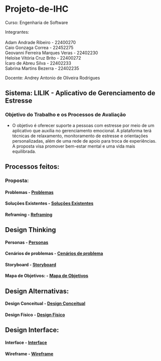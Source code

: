 # Projeto-de-IHC


Curso: Engenharia de Software<br/>

Integrantes:<br/>
<br/>
Adam Andrade Ribeiro - 22400270<br/>
Caio Gonzaga Correa - 22452275<br/>
Geovanni Ferreira Marques Veras - 22402230<br/>
Heloíse Vitória Cruz Brito - 22400272<br/>
Ícaro de Abreu Silva - 22402233<br/>
Sabrina Martins Bezerra - 22402235<br/>

Docente: Andrey Antonio de Oliveira Rodrigues<br/>

## Sistema: LILIK - Aplicativo de Gerenciamento de Estresse
### Objetivo do Trabalho e os Processos de Avaliação<br/>
-  O objetivo é oferecer suporte a pessoas com estresse por meio de um aplicativo que auxilia no gerenciamento emocional. A plataforma terá técnicas de relaxamento, monitoramento de estresse e orientações personalizadas, além de uma rede de apoio para troca de experiências. A proposta visa promover bem-estar mental e uma vida mais equilibrada.


## Processos feitos:
### Proposta:

#### Problemas -   [Problemas](https://github.com/GizmoSharim/Projeto_de_IHC/blob/main/docs/1.%20Proposta/1.1%20Problemas.md)<br/>


#### Soluções Existentes - [Soluções Existentes](https://github.com/GizmoSharim/Projeto_de_IHC/blob/main/docs/1.%20Proposta/1.2%20Solu%C3%A7%C3%B5es_Existentes.md)<br/>

#### Reframing -            [Reframing](https://github.com/GizmoSharim/Projeto_de_IHC/blob/main/docs/1.%20Proposta/1.3%20Reframing.md)<br/>

## Design Thinking

#### Personas - [Personas](https://github.com/GizmoSharim/Projeto_de_IHC/tree/main/docs/2.%20Design_Thinking/2.1%20Personas)<br/>
 
#### Cenários de problemas - [Cenários de problema](https://github.com/GizmoSharim/Projeto_de_IHC/tree/main/docs/2.%20Design_Thinking/2.2%20Cen%C3%A1rios_Problema)<br/>
  

#### Storyboard -  [Storyboard](https://github.com/GizmoSharim/Projeto_de_IHC/tree/main/docs/2.%20Design_Thinking/2.3%20Storyboard )<br/>

#### Mapa de Objetivos: -  [Mapa de Objetivos](https://github.com/GizmoSharim/Projeto_de_IHC/tree/main/docs/2.%20Design_Thinking/2.4%20Mapa_Objetivos )<br/>


## Design Alternativas:

#### Design Conceitual - [Design Conceitual](https://github.com/GizmoSharim/Projeto_de_IHC/tree/main/docs/3.%20Design_Alternativas/3.1%20Design_Conceitual)<br/>
#### Design Físico - [Design Físico](https://github.com/GizmoSharim/Projeto_de_IHC/tree/main/docs/3.%20Design_Alternativas/3.2%20Design_F%C3%ADsico)<br/>


## Design Interface:

#### Interface - [Interface](https://github.com/GizmoSharim/Projeto_de_IHC/tree/main/docs/4.%20Design_Interface%20/4.1%20Interface)<br/>
#### Wireframe - [Wireframe](https://github.com/GizmoSharim/Projeto_de_IHC/tree/main/docs/4.%20Design_Interface%20/4.2%20Wireframe)<br/>






